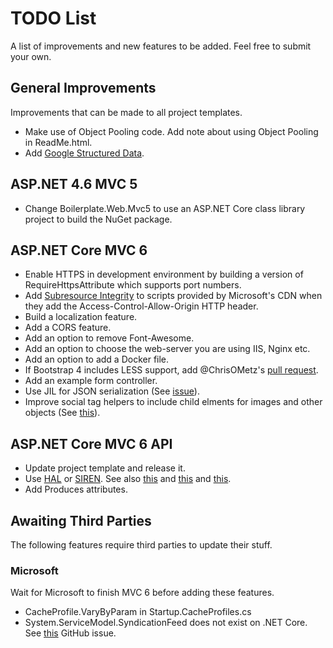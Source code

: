 # TODO List

A list of improvements and new features to be added. Feel free to submit your own.

## General Improvements

Improvements that can be made to all project templates.

- Make use of Object Pooling code. Add note about using Object Pooling in ReadMe.html.
- Add [Google Structured Data](https://developers.google.com/structured-data/).

## ASP.NET 4.6 MVC 5

- Change Boilerplate.Web.Mvc5 to use an ASP.NET Core class library project to build the NuGet package.

## ASP.NET Core MVC 6

- Enable HTTPS in development environment by building a version of RequireHttpsAttribute which supports port numbers.
- Add [Subresource Integrity](https://scotthelme.co.uk/subresource-integrity/) to scripts provided by Microsoft's CDN when they add the Access-Control-Allow-Origin HTTP header.
- Build a localization feature.
- Add a CORS feature.
- Add an option to remove Font-Awesome.
- Add an option to choose the web-server you are using IIS, Nginx etc.
- Add an option to add a Docker file.
- If Bootstrap 4 includes LESS support, add @ChrisOMetz's [pull request](https://github.com/RehanSaeed/ASP.NET-MVC-Boilerplate/pulls).
- Add an example form controller.
- Use JIL for JSON serialization (See [issue](https://github.com/RehanSaeed/ASP.NET-MVC-Boilerplate/issues/72)).
- Improve social tag helpers to include child elments for images and other objects (See [this](https://channel9.msdn.com/Series/aspnetmonsters/Episode-19-Building-Advanced-Tag-Helpers?ocid=player)).

## ASP.NET Core MVC 6 API

- Update project template and release it.
- Use [HAL](https://github.com/mikekelly/hal_specification/blob/master/hal_specification.md) or [SIREN](https://github.com/kevinswiber/siren). See also [this](http://phlyrestfully.readthedocs.org/en/latest/halprimer.html) and [this](https://msdn.microsoft.com/en-us/magazine/jj883957.aspx) and [this](https://github.com/JakeGinnivan/WebApi.Hal).
- Add Produces attributes.

## Awaiting Third Parties

The following features require third parties to update their stuff.

### Microsoft

Wait for Microsoft to finish MVC 6 before adding these features.

- CacheProfile.VaryByParam in Startup.CacheProfiles.cs
- System.ServiceModel.SyndicationFeed does not exist on .NET Core. See [this](https://github.com/dotnet/wcf/issues/76#issuecomment-111420491) GitHub issue.
